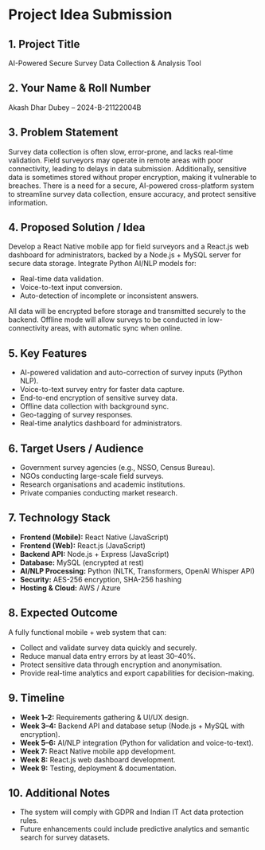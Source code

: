 # Project Idea Submission

## 1. Project Title
AI-Powered Secure Survey Data Collection & Analysis Tool

## 2. Your Name & Roll Number
Akash Dhar Dubey – 2024-B-21122004B

## 3. Problem Statement
Survey data collection is often slow, error-prone, and lacks real-time validation.
Field surveyors may operate in remote areas with poor connectivity, leading to delays in data submission.
Additionally, sensitive data is sometimes stored without proper encryption, making it vulnerable to breaches.
There is a need for a secure, AI-powered cross-platform system to streamline survey data collection, ensure accuracy, and protect sensitive information.

## 4. Proposed Solution / Idea
Develop a React Native mobile app for field surveyors and a React.js web dashboard for administrators, backed by a Node.js + MySQL server for secure data storage.
Integrate Python AI/NLP models for:
- Real-time data validation.
- Voice-to-text input conversion.
- Auto-detection of incomplete or inconsistent answers.

All data will be encrypted before storage and transmitted securely to the backend. Offline mode will allow surveys to be conducted in low-connectivity areas, with automatic sync when online.

## 5. Key Features
- AI-powered validation and auto-correction of survey inputs (Python NLP).
- Voice-to-text survey entry for faster data capture.
- End-to-end encryption of sensitive survey data.
- Offline data collection with background sync.
- Geo-tagging of survey responses.
- Real-time analytics dashboard for administrators.

## 6. Target Users / Audience
- Government survey agencies (e.g., NSSO, Census Bureau).
- NGOs conducting large-scale field surveys.
- Research organisations and academic institutions.
- Private companies conducting market research.

## 7. Technology Stack
- **Frontend (Mobile):** React Native (JavaScript)
- **Frontend (Web):** React.js (JavaScript)
- **Backend API:** Node.js + Express (JavaScript)
- **Database:** MySQL (encrypted at rest)
- **AI/NLP Processing:** Python (NLTK, Transformers, OpenAI Whisper API)
- **Security:** AES-256 encryption, SHA-256 hashing
- **Hosting & Cloud:** AWS / Azure

## 8. Expected Outcome
A fully functional mobile + web system that can:
- Collect and validate survey data quickly and securely.
- Reduce manual data entry errors by at least 30–40%.
- Protect sensitive data through encryption and anonymisation.
- Provide real-time analytics and export capabilities for decision-making.

## 9. Timeline
- **Week 1–2:** Requirements gathering & UI/UX design.
- **Week 3–4:** Backend API and database setup (Node.js + MySQL with encryption).
- **Week 5–6:** AI/NLP integration (Python for validation and voice-to-text).
- **Week 7:** React Native mobile app development.
- **Week 8:** React.js web dashboard development.
- **Week 9:** Testing, deployment & documentation.

## 10. Additional Notes
- The system will comply with GDPR and Indian IT Act data protection rules.
- Future enhancements could include predictive analytics and semantic search for survey datasets.
